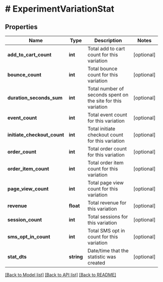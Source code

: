 # # ExperimentVariationStat

## Properties

Name | Type | Description | Notes
------------ | ------------- | ------------- | -------------
**add_to_cart_count** | **int** | Total add to cart count for this variation | [optional]
**bounce_count** | **int** | Total bounce count for this variation | [optional]
**duration_seconds_sum** | **int** | Total number of seconds spent on the site for this variation | [optional]
**event_count** | **int** | Total event count for this variation | [optional]
**initiate_checkout_count** | **int** | Total initiate checkout count for this variation | [optional]
**order_count** | **int** | Total order count for this variation | [optional]
**order_item_count** | **int** | Total order item count for this variation | [optional]
**page_view_count** | **int** | Total page view count for this variation | [optional]
**revenue** | **float** | Total revenue for this variation | [optional]
**session_count** | **int** | Total sessions for this variation | [optional]
**sms_opt_in_count** | **int** | Total SMS opt in count for this variation | [optional]
**stat_dts** | **string** | Date/time that the statistic was created | [optional]

[[Back to Model list]](../../README.md#models) [[Back to API list]](../../README.md#endpoints) [[Back to README]](../../README.md)
